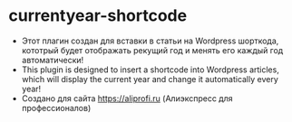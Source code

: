# currentyear-shortcode
- Этот плагин создан для вставки в статьи на Wordpress шорткода, кототрый будет отображать рекущий год и менять его каждый год автоматически!
- This plugin is designed to insert a shortcode into Wordpress articles, which will display the current year and change it automatically every year!
- Создано для сайта https://aliprofi.ru (Алиэкспресс для профессионалов)
